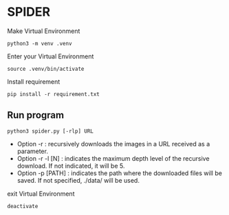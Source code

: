 # SPIDER

Make Virtual Environment
```
python3 -m venv .venv
```

Enter your Virtual Environment
```
source .venv/bin/activate
```

Install requirement
```
pip install -r requirement.txt
```

## Run program
```
python3 spider.py [-rlp] URL
```
- Option -r : recursively downloads the images in a URL received as a parameter.
- Option -r -l [N] : indicates the maximum depth level of the recursive download.
If not indicated, it will be 5.
- Option -p [PATH] : indicates the path where the downloaded files will be saved.
If not specified, ./data/ will be used.

exit Virtual Environment
```
deactivate
```